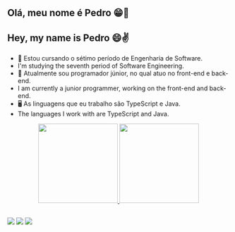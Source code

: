 ## Olá, meu nome é Pedro 😁🤙
## Hey, my name is Pedro 😄✌

- 🏫 Estou cursando o sétimo período de Engenharia de Software. 
- I'm studying the seventh period of Software Engineering.
- 🔭 Atualmente sou programador júnior, no qual atuo no front-end e back-end. 
- I am currently a junior programmer, working on the front-end and back-end.
- 🖥️ As linguagens que eu trabalho são TypeScript e Java. 
- The languages I work with are TypeScript and Java.



<div align="center">
  <a href="https://github.com/PedroLuizSantos">
  <img height="180em" src="https://github-readme-stats.vercel.app/api?username=PedroLuizSantos&show_icons=true&theme=dracula&include_all_commits=true&count_private=true"/>
  <img height="180em" src="https://github-readme-stats.vercel.app/api/top-langs/?username=PedroLuizSantos&layout=compact&langs_count=7&theme=dracula"/>
</div>
  
  ##
 
<div> 

<a href="https://www.instagram.com/ppe123x/" target="_blank"><img src="https://img.shields.io/badge/-Instagram-%23E4405F?style=for-the-badge&logo=instagram&logoColor=white" target="_blank"></a>
<a href = "mailto:pedro.pendragon123x@gmail.com"><img src="https://img.shields.io/badge/-Gmail-%23333?style=for-the-badge&logo=gmail&logoColor=white" target="_blank"></a>
<a href="https://www.linkedin.com/in/pedro-luiz-costa-dos-santos-3ab048192/" target="_blank"><img src="https://img.shields.io/badge/-LinkedIn-%230077B5?style=for-the-badge&logo=linkedin&logoColor=white" target="_blank"></a> 
